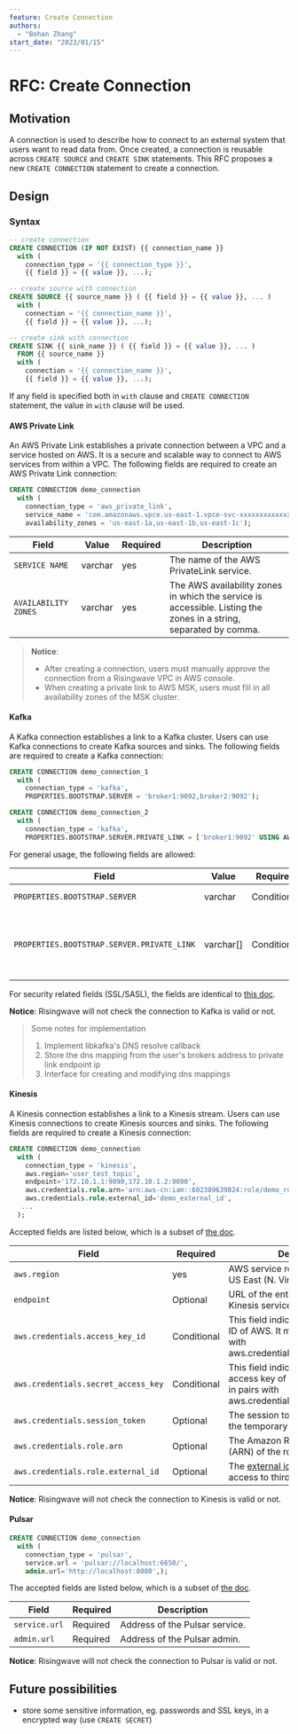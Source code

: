 ```yaml
---
feature: Create Connection
authors:
  - "Bohan Zhang"
start_date: "2023/01/15"
---
```


# RFC: Create Connection

## Motivation

A connection is used to describe how to connect to an external system that users want to read data from. Once created, a connection is reusable across `CREATE SOURCE` and `CREATE SINK` statements. This RFC proposes a new `CREATE CONNECTION` statement to create a connection.

## Design

### Syntax

```sql
-- create connection
CREATE CONNECTION (IF NOT EXIST) {{ connection_name }}
  with ( 
    connection_type = '{{ connection_type }}',
    {{ field }} = {{ value }}, ...);

-- create source with connection
CREATE SOURCE {{ source_name }} ( {{ field }} = {{ value }}, ... )
  with ( 
    connection = '{{ connection_name }}',
    {{ field }} = {{ value }}, ...);

-- create sink with connection
CREATE SINK {{ sink_name }} ( {{ field }} = {{ value }}, ... )
  FROM {{ source_name }}
  with ( 
    connection = '{{ connection_name }}',
    {{ field }} = {{ value }}, ...);
```

If any field is specified both in `with` clause and `CREATE CONNECTION` statement, the value in `with` clause will be used.

#### AWS Private Link

An AWS Private Link establishes a private connection between a VPC and a service hosted on AWS. It is a secure and scalable way to connect to AWS services from within a VPC. The following fields are required to create an AWS Private Link connection:

```sql
CREATE CONNECTION demo_connection
  with (
    connection_type = 'aws_private_link',
    service_name = 'com.amazonaws.vpce.us-east-1.vpce-svc-xxxxxxxxxxxxxxxxx',
    availability_zones = 'us-east-1a,us-east-1b,us-east-1c');
```

|Field|Value|Required|Description|
|--|--|--|--|
|`SERVICE NAME`| varchar | yes | The name of the AWS PrivateLink service. |
|`AVAILABILITY ZONES`| varchar | yes | The AWS availability zones in which the service is accessible. Listing the zones in a string, separated by comma. |

> **Notice**:
>
> * After creating a connection, users must manually approve the connection from a Risingwave VPC in AWS console.
> * When creating a private link to AWS MSK, users must fill in all availability zones of the MSK cluster.

#### Kafka

A Kafka connection establishes a link to a Kafka cluster. Users can use Kafka connections to create Kafka sources and sinks. The following fields are required to create a Kafka connection:

```sql
CREATE CONNECTION demo_connection_1
  with (
    connection_type = 'kafka',
    PROPERTIES.BOOTSTRAP.SERVER = 'broker1:9092,broker2:9092');

CREATE CONNECTION demo_connection_2
  with (
    connection_type = 'kafka',
    PROPERTIES.BOOTSTRAP.SERVER.PRIVATE_LINK = ['broker1:9092' USING AWS_PRIVATE_LINK {{ connection_name }} (PORT 9092), 'broker2:9092' USING AWS_PRIVATE_LINK {{ connection_name }} (PORT 9092)]];
```

For general usage, the following fields are allowed:

|Field|Value|Required|Description|
|--|--|--|--|
|`PROPERTIES.BOOTSTRAP.SERVER`| varchar | Conditional | The Kafka bootstrap server address. |
|`PROPERTIES.BOOTSTRAP.SERVER.PRIVATE_LINK`| varchar[] | Conditional | The Kafka bootstrap server address with AWS Private Link settings. This field is not allowed to set at the same time as field `PROPERTIES.BOOTSTRAP.SERVER`. |

For security related fields (SSL/SASL), the fields are identical to [this doc](https://materialize.com/docs/sql/create-connection/#kafka-ssl).

**Notice**: Risingwave will not check the connection to Kafka is valid or not.

> Some notes for implementation
>
> 1. Implement libkafka's DNS resolve callback
> 2. Store the dns mapping from the user's brokers address to private link endpoint ip
> 3. Interface for creating and modifying dns mappings

#### Kinesis

A Kinesis connection establishes a link to a Kinesis stream. Users can use Kinesis connections to create Kinesis sources and sinks. The following fields are required to create a Kinesis connection:

```sql
CREATE CONNECTION demo_connection
  with (
    connection_type = 'kinesis',
    aws.region='user_test_topic',
    endpoint='172.10.1.1:9090,172.10.1.2:9090',
    aws.credentials.role.arn='arn:aws-cn:iam::602389639824:role/demo_role',
    aws.credentials.role.external_id='demo_external_id',
   ...
  );
```

Accepted fields are listed below, which is a subset of [the doc](https://www.risingwave.dev/docs/current/create-source-kinesis/#parameters).

|Field|Required|Description|
|--|--|--|
|`aws.region`| yes | AWS service region. For example, US East (N. Virginia). |
|`endpoint`| Optional |URL of the entry point for the AWS Kinesis service.|
|`aws.credentials.access_key_id`| Conditional | This field indicates the access key ID of AWS. It must appear in pairs with aws.credentials.secret_access_key.|
|`aws.credentials.secret_access_key`|Conditional | This field indicates the secret access key of AWS. It must appear in pairs with aws.credentials.access_key_id.|
|`aws.credentials.session_token`|Optional| The session token associated with the temporary security credentials.|
|`aws.credentials.role.arn`|Optional| The Amazon Resource Name (ARN) of the role to assume.|
|`aws.credentials.role.external_id`|Optional|The [external id](https://aws.amazon.com/blogs/security/how-to-use-external-id-when-granting-access-to-your-aws-resources/) used to authorize access to third-party resources.|

**Notice**: Risingwave will not check the connection to Kinesis is valid or not.

#### Pulsar

```sql
CREATE CONNECTION demo_connection
  with (
    connection_type = 'pulsar',
    service.url = 'pulsar://localhost:6650/',
    admin.url='http://localhost:8080',);
```

The accepted fields are listed below, which is a subset of [the doc](https://www.risingwave.dev/docs/current/create-source-pulsar/#parameters).

|Field|Required|Description|
|--|--|--|
|`service.url`| Required| Address of the Pulsar service.|
|`admin.url`|Required| Address of the Pulsar admin.|

**Notice**: Risingwave will not check the connection to Pulsar is valid or not.

## Future possibilities

* store some sensitive information, eg. passwords and SSL keys, in a encrypted way (use `CREATE SECRET`)
